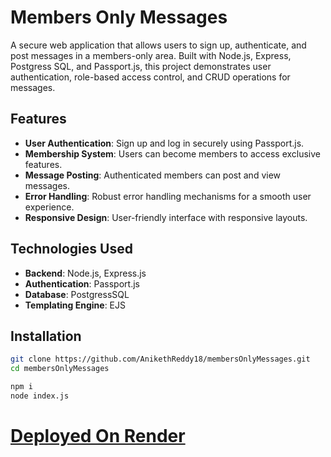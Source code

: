 # Members Only Messages

A secure web application that allows users to sign up, authenticate, and post messages in a members-only area. Built with Node.js, Express, Postgress SQL, and Passport.js, this project demonstrates user authentication, role-based access control, and CRUD operations for messages.

## Features

- **User Authentication**: Sign up and log in securely using Passport.js.
- **Membership System**: Users can become members to access exclusive features.
- **Message Posting**: Authenticated members can post and view messages.
- **Error Handling**: Robust error handling mechanisms for a smooth user experience.
- **Responsive Design**: User-friendly interface with responsive layouts.

## Technologies Used

- **Backend**: Node.js, Express.js
- **Authentication**: Passport.js
- **Database**: PostgressSQL
- **Templating Engine**: EJS

## Installation
```bash
git clone https://github.com/AnikethReddy18/membersOnlyMessages.git
cd membersOnlyMessages

npm i
node index.js
```

# [Deployed On Render](https://membersonlymessages.onrender.com)

